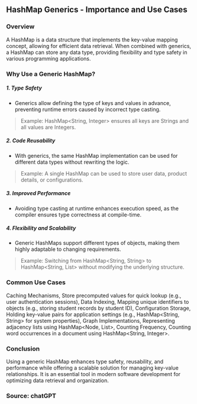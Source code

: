 ## HashMap Generics - Importance and Use Cases

### Overview

 A HashMap is a data structure that implements the key-value mapping concept, allowing for efficient data retrieval. When combined with generics, a HashMap can store any data type, providing flexibility and type safety in various programming applications.

### Why Use a Generic HashMap?

##### 1. Type Safety

- Generics allow defining the type of keys and values in advance, preventing runtime errors caused by incorrect type casting.

> Example: HashMap<String, Integer> ensures all keys are Strings and all values are Integers.

##### 2. Code Reusability

-  With generics, the same HashMap implementation can be used for different data types without rewriting the logic.

> Example: A single HashMap can be used to store user data, product details, or configurations.

##### 3. Improved Performance

- Avoiding type casting at runtime enhances execution speed, as the compiler ensures type correctness at compile-time.

##### 4. Flexibility and Scalability

- Generic HashMaps support different types of objects, making them highly adaptable to changing requirements.

> Example: Switching from HashMap<String, String> to HashMap<String, List<Integer>> without modifying the underlying structure.


### Common Use Cases

Caching Mechanisms, Store precomputed values for quick lookup (e.g., user authentication sessions), Data Indexing, Mapping unique identifiers to objects (e.g., storing student records by student ID), Configuration Storage, Holding key-value pairs for application settings (e.g., HashMap<String, String> for system properties), Graph Implementations, Representing adjacency lists using HashMap<Node, List<Edge>>, Counting Frequency, Counting word occurrences in a document using HashMap<String, Integer>.

### Conclusion

Using a generic HashMap enhances type safety, reusability, and performance while offering a scalable solution for managing key-value relationships. It is an essential tool in modern software development for optimizing data retrieval and organization.

### Source: chatGPT 